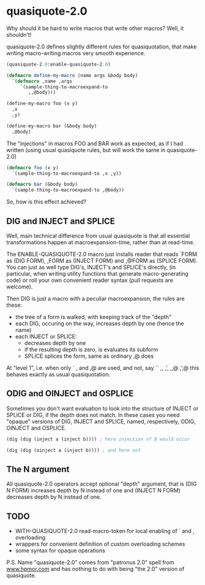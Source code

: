 quasiquote-2.0
==============

Why should it be hard to write macros that write other macros?
Well, it shouldn't!

quasiquote-2.0 defines slightly different rules for quasiquotation,
that make writing macro-writing macros very smooth experience.

```lisp
(quasiquote-2.0:enable-quasiquote-2.0)

(defmacro define-my-macro (name args &body body)
  `(defmacro ,name ,args
     `(sample-thing-to-macroexpand-to
        ,,@body)))

(define-my-macro foo (x y)
  ,x
  ,y)

(define-my-macro bar (&body body)
  ,@body)
```

The "injections" in macros FOO and BAR work as expected, as if I had written
(using usual quasiquote rules, but will work the same in quasiquote-2.0)
```lisp
(defmacro foo (x y)
  `(sample-thing-to-macroexpand-to ,x ,y))

(defmacro bar (&body body)
  `(sample-thing-to-macroexpand-to ,@body))
```


So, how is this effect achieved?


DIG and INJECT and SPLICE
-------------------------

Well, main technical difference from usual quasiquote is that all essential transformations
happen at macroexpansion-time, rather than at read-time.

The ENABLE-QUASIQUOTE-2.0 macro just installs reader that reads
`FORM as (DIG FORM), ,FORM as (INJECT FORM) and ,@FORM as (SPLICE FORM).
You can just as well type DIG's, INJECT's and SPLICE's directly, 
(in particular, when writing utility functions that generate macro-generating code)
or roll your own convenient reader syntax (pull requests are welcome).


Then DIG is just a macro with a peculiar macroexpansion, the rules
are these:
  * the tree of a form is walked, with keeping track of the "depth"
  * each DIG, occuring on the way, increases depth by one (hence the name)
  * each INJECT or SPLICE:
    * decreases depth by one
    * if the resulting depth is zero, is evaluates its subform
    * SPLICE splices the form, same as ordinary ,@ does

At "level 1", i.e. when only \` , and ,@ are used, and not, say \`\` ,, ,', ,,@ ,',@
this behaves exactly as usual quasiquotation.

ODIG and OINJECT and OSPLICE
----------------------------

Sometimes you don't want evaluation to look into the structure of INJECT or SPLICE or DIG,
if the depth does not match. In these cases you need "opaque" versions of
DIG, INJECT and SPLICE, named, respectively, ODIG, OINJECT and OSPLICE.

```lisp
(dig (dig (inject a (inject b)))) ; here injection of B would occur

(dig (dig (oinject a (inject b)))) ; and here not
```

The N argument
--------------

All quasiquote-2.0 operators accept optional "depth" argument, that is
(DIG N FORM) increases depth by N instead of one and
(INJECT N FORM) decreases depth by N instead of one.


TODO
----

* WITH-QUASIQUOTE-2.0 read-macro-token for local enabling of ` and , overloading
* wrappers for convenient definition of custom overloading schemes
* some syntax for opaque operations

P.S. Name "quasiquote-2.0" comes from "patronus 2.0" spell from www.hpmor.com
     and has nothing to do with being "the 2.0" version of quasiquote.